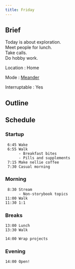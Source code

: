 ```yaml
---
title: Friday
---
```


## Brief

Today is about exploration.  
Meet people for lunch.  
Take calls.  
Do hobby work.

Location
: Home

Mode
: [Meander](/mode/meander)

Interruptable
: Yes

## Outline

## Schedule

### Startup

```
 6:45 Wake
 6:55 Walk
      - Breakfast bites
      - Pills and supplements
 7:15 Make nellie coffee
 7:30 Casual morning
```

### Morning

```
 8:30 Stream
      - Non-storybook topics
11:00 Walk
11:30 1:1
```

### Breaks

```
13:00 Lunch
13:30 Walk

14:00 Wrap projects
```

### Evening

```
14:00 Open!
```
